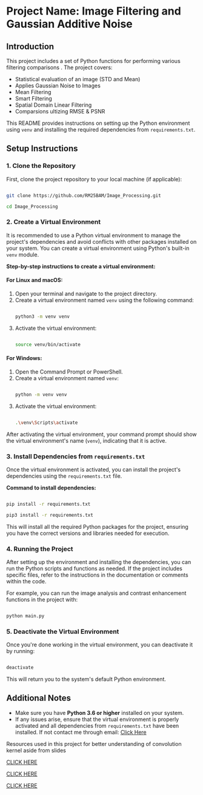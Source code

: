 # Project Name: **Image Filtering and Gaussian Additive Noise**

## Introduction

This project includes a set of Python functions for performing various filtering comparisons . The project covers:

- Statistical evaluation of an image (STD and Mean)
- Applies Gaussian Noise to Images
- Mean Filtering
- Smart Filtering
- Spatial Domain Linear Filtering
- Comparsions ultizing RMSE & PSNR

This README provides instructions on setting up the Python environment using `venv` and installing the required dependencies from `requirements.txt`.

## Setup Instructions

### 1. Clone the Repository
First, clone the project repository to your local machine (if applicable):
```bash

git clone https://github.com/RM25BAM/Image_Processing.git

cd Image_Processing

```

### 2. Create a Virtual Environment

It is recommended to use a Python virtual environment to manage the project's dependencies and avoid conflicts with other packages installed on your system. You can create a virtual environment using Python's built-in `venv` module.

**Step-by-step instructions to create a virtual environment:**

#### For Linux and macOS:
1. Open your terminal and navigate to the project directory.
2. Create a virtual environment named `venv` using the following command:
    ```bash

    python3 -m venv venv

    ```
3. Activate the virtual environment:
    ```bash

    source venv/bin/activate
    
    ```

#### For Windows:
1. Open the Command Prompt or PowerShell.
2. Create a virtual environment named `venv`:
    ```bash

    python -m venv venv

    ```
3. Activate the virtual environment:
    ```bash

    .\venv\Scripts\activate

    ```

After activating the virtual environment, your command prompt should show the virtual environment's name (`venv`), indicating that it is active.

### 3. Install Dependencies from `requirements.txt`

Once the virtual environment is activated, you can install the project's dependencies using the `requirements.txt` file.

**Command to install dependencies:**

```bash

pip install -r requirements.txt

pip3 install -r requirements.txt

```

This will install all the required Python packages for the project, ensuring you have the correct versions and libraries needed for execution.

### 4. Running the Project

After setting up the environment and installing the dependencies, you can run the Python scripts and functions as needed. If the project includes specific files, refer to the instructions in the documentation or comments within the code.

For example, you can run the image analysis and contrast enhancement functions in the project with:
```bash

python main.py

```

### 5. Deactivate the Virtual Environment

Once you're done working in the virtual environment, you can deactivate it by running:

```bash

deactivate

```

This will return you to the system's default Python environment.

## Additional Notes

- Make sure you have **Python 3.6 or higher** installed on your system.
- If any issues arise, ensure that the virtual environment is properly activated and all dependencies from `requirements.txt` have been installed. If not contact me through email: [Click Here](mailto:npiedrabuena01@manhattan.com)



Resources used in this project for better understanding of convolution kernel aside from slides

[CLICK HERE](https://www.geeksforgeeks.org/how-to-make-a-table-in-python/)

[CLICK HERE](https://www.geeksforgeeks.org/types-of-convolution-kernels/)

[CLICK HERE](https://www.askpython.com/python-modules/tabulate-tables-in-python)